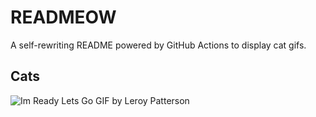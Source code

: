 # READMEOW

A self-rewriting README powered by GitHub Actions to display cat gifs.

## Cats

![Im Ready Lets Go GIF by Leroy Patterson](https://media3.giphy.com/media/CjmvTCZf2U3p09Cn0h/200.gif?cid=9acd02da53wmvgxjvmk1t9khm6x95u0vo1d557iz48r8xv1r&ep=v1_gifs_search&rid=200.gif&ct=g)
